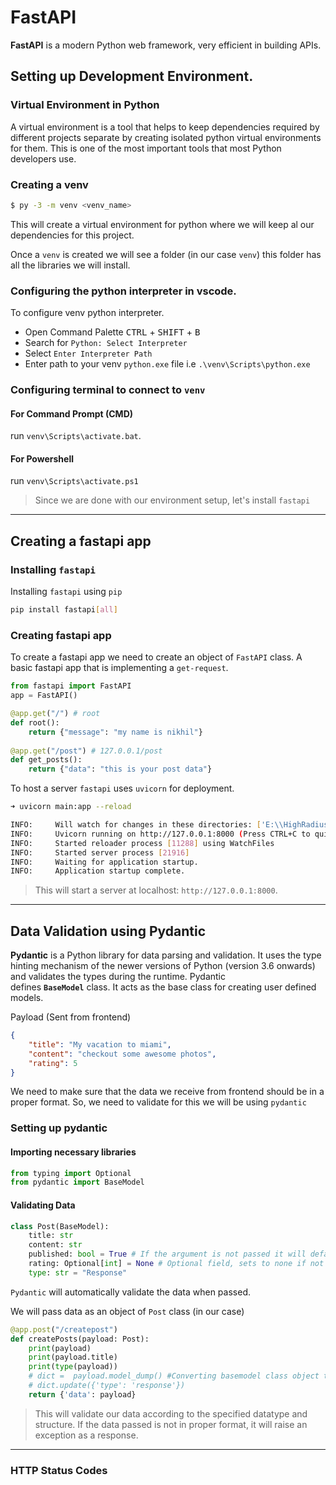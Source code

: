 # FastAPI

**FastAPI** is a modern Python web framework, very efficient in building APIs.
## Setting up Development Environment.
### Virtual Environment in Python
A virtual environment is a tool that helps to keep dependencies required by different projects separate by creating isolated python virtual environments for them. This is one of the most important tools that most Python developers use.
### Creating a venv
```sh
$ py -3 -m venv <venv_name>
```
This will create a virtual environment for python where we will keep al our dependencies for this project.

Once a `venv` is created we will see a folder (in our case `venv`) this folder has all the libraries we will install.
### Configuring the python interpreter in vscode. 
To configure venv python interpreter.
- Open Command Palette <kbd>CTRL</kbd> + <kbd>SHIFT</kbd> + <kbd>B</kbd>
- Search for `Python: Select Interpreter`
- Select `Enter Interpreter Path`
- Enter path to your venv `python.exe` file i.e `.\venv\Scripts\python.exe`
### Configuring terminal to connect to `venv`
#### For Command Prompt (CMD)
run `venv\Scripts\activate.bat`.
#### For Powershell
run `venv\Scripts\activate.ps1`
> Since we are done with our environment setup, let's install `fastapi`

---
## Creating a fastapi app
### Installing `fastapi`
Installing `fastapi` using `pip`
```sh
pip install fastapi[all]
```
### Creating fastapi app
To create a fastapi app we need to create an object of `FastAPI` class.
A basic fastapi app that is implementing a `get-request`.
```python
from fastapi import FastAPI
app = FastAPI()

@app.get("/") # root 
def root():
    return {"message": "my name is nikhil"}
    
@app.get("/post") # 127.0.0.1/post
def get_posts():
    return {"data": "this is your post data"}
```

To host a server `fastapi` uses `uvicorn` for deployment.
```sh
➜ uvicorn main:app --reload
```

```sh
INFO:     Will watch for changes in these directories: ['E:\\HighRadius Paid\\Python              Development\\fastapi']
INFO:     Uvicorn running on http://127.0.0.1:8000 (Press CTRL+C to quit)
INFO:     Started reloader process [11288] using WatchFiles
INFO:     Started server process [21916]
INFO:     Waiting for application startup.
INFO:     Application startup complete.
```
>This will start a server at localhost: `http://127.0.0.1:8000`.

---
## Data Validation using Pydantic
**Pydantic** is a Python library for data parsing and validation. It uses the type hinting mechanism of the newer versions of Python (version 3.6 onwards) and validates the types during the runtime. Pydantic defines **`BaseModel`** class. It acts as the base class for creating user defined models.

Payload (Sent from frontend)
```json
{
    "title": "My vacation to miami",
    "content": "checkout some awesome photos",
    "rating": 5
}
```
We need to make sure that the data we receive from frontend should be in a proper format.
So, we need to validate for this we will be using `pydantic`
### Setting up pydantic
#### Importing necessary libraries
```python
from typing import Optional
from pydantic import BaseModel
```
#### Validating Data
```python
class Post(BaseModel): 
    title: str
    content: str
    published: bool = True # If the argument is not passed it will default to True.
    rating: Optional[int] = None # Optional field, sets to none if not
    type: str = "Response"
```
`Pydantic` will automatically validate the data when passed.

We will pass data as an object of `Post` class (in our case)
```python
@app.post("/createpost")
def createPosts(payload: Post):
    print(payload)
    print(payload.title)
    print(type(payload))
    # dict =  payload.model_dump() #Converting basemodel class object to python dictionary.
    # dict.update({'type': 'response'})
    return {'data': payload}
```
> This will validate our data according to the specified datatype and structure. If the data passed is not in proper format, it will raise an exception as a response.

---
### HTTP Status Codes